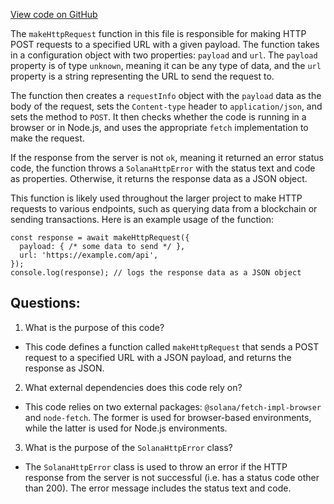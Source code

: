 [View code on GitHub](https://github.com/solana-labs/solana-web3.js/blob/master/packages/rpc-transport/src/http-request.ts)

The `makeHttpRequest` function in this file is responsible for making HTTP POST requests to a specified URL with a given payload. The function takes in a configuration object with two properties: `payload` and `url`. The `payload` property is of type `unknown`, meaning it can be any type of data, and the `url` property is a string representing the URL to send the request to.

The function then creates a `requestInfo` object with the `payload` data as the body of the request, sets the `Content-type` header to `application/json`, and sets the method to `POST`. It then checks whether the code is running in a browser or in Node.js, and uses the appropriate `fetch` implementation to make the request.

If the response from the server is not `ok`, meaning it returned an error status code, the function throws a `SolanaHttpError` with the status text and code as properties. Otherwise, it returns the response data as a JSON object.

This function is likely used throughout the larger project to make HTTP requests to various endpoints, such as querying data from a blockchain or sending transactions. Here is an example usage of the function:

```
const response = await makeHttpRequest({
  payload: { /* some data to send */ },
  url: 'https://example.com/api',
});
console.log(response); // logs the response data as a JSON object
```
## Questions: 
 1. What is the purpose of this code?
- This code defines a function called `makeHttpRequest` that sends a POST request to a specified URL with a JSON payload, and returns the response as JSON.

2. What external dependencies does this code rely on?
- This code relies on two external packages: `@solana/fetch-impl-browser` and `node-fetch`. The former is used for browser-based environments, while the latter is used for Node.js environments.

3. What is the purpose of the `SolanaHttpError` class?
- The `SolanaHttpError` class is used to throw an error if the HTTP response from the server is not successful (i.e. has a status code other than 200). The error message includes the status text and code.